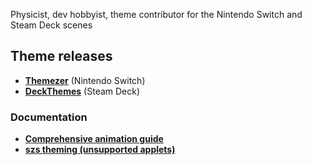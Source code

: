 Physicist, dev hobbyist, theme contributor for the Nintendo Switch and Steam Deck scenes

## Theme releases

- **[Themezer](https://themezer.net/creators/382997176307154945)** (Nintendo Switch)
- **[DeckThemes](https://deckthemes.com/users/view?userId=Discord|382997176307154945)** (Steam Deck)

### Documentation

- **[Comprehensive animation guide](https://layoutdocs.themezer.net/guide/animations/)**
- **[szs theming (unsupported applets)](https://layoutdocs.themezer.net/guide/manualszs/)**
